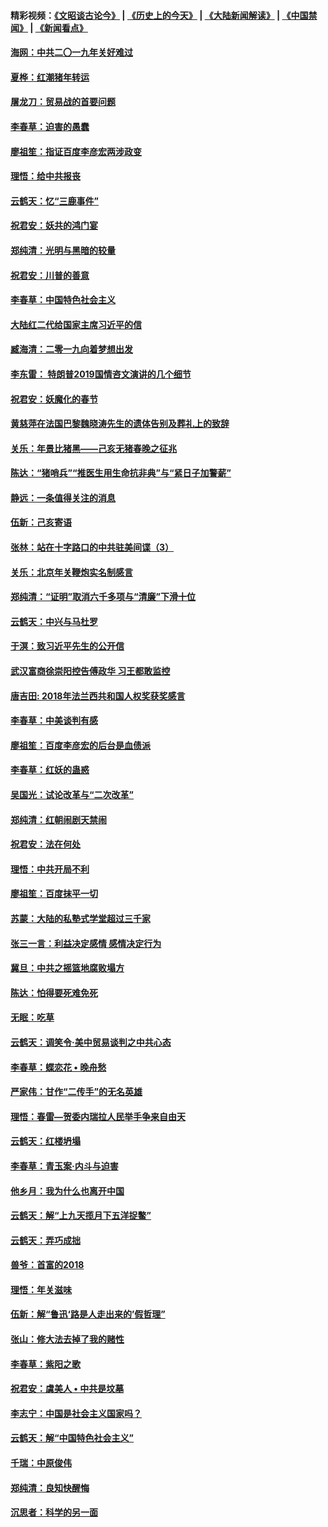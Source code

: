 #### 精彩视频：[《文昭谈古论今》](http://45.76.195.252/wenzhao) | [《历史上的今天》](http://45.76.195.252/today-in-history) | [《大陆新闻解读》](http://45.76.195.252/ntdtv-comedy) | [《中国禁闻》](http://45.76.195.252/ntdtv-news) | [《新闻看点》](http://45.76.195.252/news-insight) 

 #### [海网：中共二〇一九年关好难过](../pages/nsc993/n11041415.md?t=02131231) 

#### [夏桦：红潮猪年转运](../pages/nsc993/n11041337.md?t=02131231) 

#### [屠龙刀：贸易战的首要问题](../pages/nsc993/n11040283.md?t=02131231) 

#### [李春草：迫害的愚蠢](../pages/nsc993/n11036601.md?t=02131231) 

#### [廖祖笙：指证百度李彦宏两涉政变](../pages/nsc993/n11036579.md?t=02131231) 

#### [理悟：给中共报丧](../pages/nsc993/n11036501.md?t=02131231) 

#### [云鹤天：忆“三鹿事件”](../pages/nsc993/n11036466.md?t=02131231) 

#### [祝君安：妖共的鸿门宴](../pages/nsc993/n11035387.md?t=02131231) 

#### [郑纯清：光明与黑暗的较量](../pages/nsc993/n11035337.md?t=02131231) 

#### [祝君安：川普的善意](../pages/nsc993/n11032077.md?t=02131231) 

#### [李春草：中国特色社会主义](../pages/nsc993/n11032132.md?t=02131231) 

#### [大陆红二代给国家主席习近平的信](../pages/nsc993/n11031995.md?t=02131231) 

#### [臧海清：二零一九向着梦想出发](../pages/nsc993/n11031959.md?t=02131231) 

#### [李东雷： 特朗普2019国情咨文演讲的几个细节](../pages/nsc993/n11031943.md?t=02131231) 

#### [祝君安：妖魔化的春节](../pages/nsc993/n11031747.md?t=02131231) 

#### [黄慈萍在法国巴黎魏晓涛先生的遗体告别及葬礼上的致辞](../pages/nsc993/n11031419.md?t=02131231) 

#### [关乐：年景比猪黑——己亥无猪春晚之征兆](../pages/nsc993/n11031494.md?t=02131231) 

#### [陈达：“猪哨兵”“推医生用生命抗非典”与“紧日子加警薪”](../pages/nsc993/n11027746.md?t=02131231) 

#### [静远：一条值得关注的消息](../pages/nsc993/n11024470.md?t=02131231) 

#### [伍新：己亥寄语](../pages/nsc993/n11024543.md?t=02131231) 

#### [张林：站在十字路口的中共驻美间谍（3）](../pages/nsc993/n11023043.md?t=02131231) 

#### [关乐：北京年关鞭炮实名制感言](../pages/nsc993/n11022630.md?t=02131231) 

#### [郑纯清：“证明”取消六千多项与“清廉”下滑十位](../pages/nsc993/n11022638.md?t=02131231) 

#### [云鹤天：中兴与马杜罗](../pages/nsc993/n11022620.md?t=02131231) 

#### [于溟：致习近平先生的公开信](../pages/nsc993/n11022593.md?t=02131231) 

#### [武汉富商徐崇阳控告傅政华 习王都敢监控](../pages/nsc993/n11022212.md?t=02131231) 

#### [唐吉田: 2018年法兰西共和国人权奖获奖感言](../pages/nsc993/n11021537.md?t=02131231) 

#### [李春草：中美谈判有感](../pages/nsc993/n11019776.md?t=02131231) 

#### [廖祖笙：百度李彦宏的后台是血债派](../pages/nsc993/n11019767.md?t=02131231) 

#### [李春草：红妖的蛊惑](../pages/nsc993/n11017095.md?t=02131231) 

#### [吴国光：试论改革与“二次改革”](../pages/nsc993/n11017055.md?t=02131231) 

#### [郑纯清：红朝闹剧天禁闹](../pages/nsc993/n11017030.md?t=02131231) 

#### [祝君安：法在何处](../pages/nsc993/n11017021.md?t=02131231) 

#### [理悟：中共开局不利](../pages/nsc993/n11016938.md?t=02131231) 

#### [廖祖笙：百度抹平一切](../pages/nsc993/n11014925.md?t=02131231) 

#### [苏蒙：大陆的私塾式学堂超过三千家](../pages/nsc993/n11014334.md?t=02131231) 

#### [张三一言：利益决定感情 感情决定行为](../pages/nsc993/n11012463.md?t=02131231) 

#### [冀旦：中共之摇篮地腐败塌方](../pages/nsc993/n11009533.md?t=02131231) 

#### [陈达：怕得要死难免死](../pages/nsc993/n11009520.md?t=02131231) 

#### [无眠：吃草](../pages/nsc993/n11007940.md?t=02131231) 

#### [云鹤天：调笑令‧美中贸易谈判之中共心态](../pages/nsc993/n11007670.md?t=02131231) 

#### [李春草：蝶恋花  •  晚舟愁](../pages/nsc993/n11006605.md?t=02131231) 

#### [严家伟：甘作“二传手”的无名英雄](../pages/nsc993/n11005340.md?t=02131231) 

#### [理悟：春雷—贺委内瑞拉人民举手争来自由天](../pages/nsc993/n11005334.md?t=02131231) 

#### [云鹤天：红楼坍塌](../pages/nsc993/n11005318.md?t=02131231) 

#### [李春草：青玉案·内斗与迫害](../pages/nsc993/n11005306.md?t=02131231) 

#### [他乡月：我为什么也离开中国](../pages/nsc993/n11003553.md?t=02131231) 

#### [云鹤天：解“上九天揽月下五洋捉鳖”](../pages/nsc993/n11000750.md?t=02131231) 

#### [云鹤天：弄巧成拙](../pages/nsc993/n11000722.md?t=02131231) 

#### [兽爷：首富的2018](../pages/nsc993/n11000693.md?t=02131231) 

#### [理悟：年关滋味](../pages/nsc993/n10998847.md?t=02131231) 

#### [伍新：解“鲁迅‘路是人走出来的’假哲理”](../pages/nsc993/n10998777.md?t=02131231) 

#### [张山：修大法去掉了我的赌性](../pages/nsc993/n10997702.md?t=02131231) 

#### [李春草：紫阳之歌](../pages/nsc993/n10997679.md?t=02131231) 

#### [祝君安：虞美人 • 中共是坟墓](../pages/nsc993/n10996090.md?t=02131231) 

#### [李志宁：中国是社会主义国家吗？](../pages/nsc993/n10996097.md?t=02131231) 

#### [云鹤天：解“中国特色社会主义”](../pages/nsc993/n10996043.md?t=02131231) 

#### [千瑞：中原俊伟](../pages/nsc993/n10995401.md?t=02131231) 

#### [郑纯清：良知快醒悔](../pages/nsc993/n10995385.md?t=02131231) 

#### [沉思者：科学的另一面](../pages/nsc993/n10996074.md?t=02131231) 

